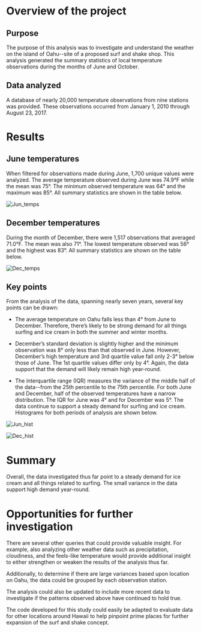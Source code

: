 # Overview of the project 

## Purpose

The purpose of this analysis was to investigate and understand the weather on the island of Oahu--site of a proposed surf and shake shop.   This analysis generated the summary statistics of local temperature observations during the months of June and October.  

## Data analyzed

A database of nearly 20,000 temperature observations from nine stations was provided.  These observations occurred from January 1, 2010 through August 23, 2017.  


# Results

## June temperatures

When filtered for observations made during June, 1,700 unique values were analyzed.  The average temperature observed during June was 74.9°F while the mean was 75°.  The minimum observed temperature was 64° and the maximum was 85°.  All summary statistics are shown in the table below.

![Jun_temps](https://user-images.githubusercontent.com/82730954/123551618-3313ad00-d738-11eb-9fe5-c0d319a35597.PNG)

## December temperatures

During the month of December, there were 1,517 observations that averaged 71.0°F.  The mean was also 71°.  The lowest temperature observed was 56° and the highest was 83°.  All summary statistics are shown on the table below.

![Dec_temps](https://user-images.githubusercontent.com/82730954/123551625-3c9d1500-d738-11eb-8221-ea3ba6196da8.PNG)

## Key points

From the analysis of the data, spanning nearly seven years, several key points can be drawn:

- The average temperature on Oahu falls less than 4° from June to December.  Therefore, there’s likely to be strong demand for all things surfing and ice cream in both the summer and winter months.

- December’s standard deviation is slightly higher and the minimum observation was 8° only less than that observed in June.  However, December’s high temperature and 3rd quartile value fall only 2-3° below those of June.  The 1st quartile values differ only by 4°.  Again, the data support that the demand will likely remain high year-round.

- The interquartile range (IQR) measures the variance of the middle half of the data--from the 25th percentile to the 75th percentile.  For both June and December, half of the observed temperatures have a narrow distribution.  The IQR for June was 4° and for December was 5°.  The data continue to support a steady demand for surfing and ice cream.  Histograms for both periods of analysis are shown below.

![Jun_hist](https://user-images.githubusercontent.com/82730954/123551630-46bf1380-d738-11eb-870e-5b352ea9e2bb.PNG)

![Dec_hist](https://user-images.githubusercontent.com/82730954/123551635-4a529a80-d738-11eb-9ec3-8ea25e31c068.PNG)

# Summary

Overall, the data investigated thus far point to a steady demand for ice cream and all things related to surfing.  The small variance in the data support high demand year-round.

# Opportunities for further investigation

There are several other queries that could provide valuable insight.  For example, also analyzing other weather data such as precipitation, cloudiness, and the feels-like temperature would provide additional insight to either strengthen or weaken the results of the analysis thus far.

Additionally, to determine if there are large variances based upon location on Oahu, the data could be grouped by each observation station.

The analysis could also be updated to include more recent data to investigate if the patterns observed above have continued to hold true.

The code developed for this study could easily be adapted to evaluate data for other locations around Hawaii to help pinpoint prime places for further expansion of the surf and shake concept.

